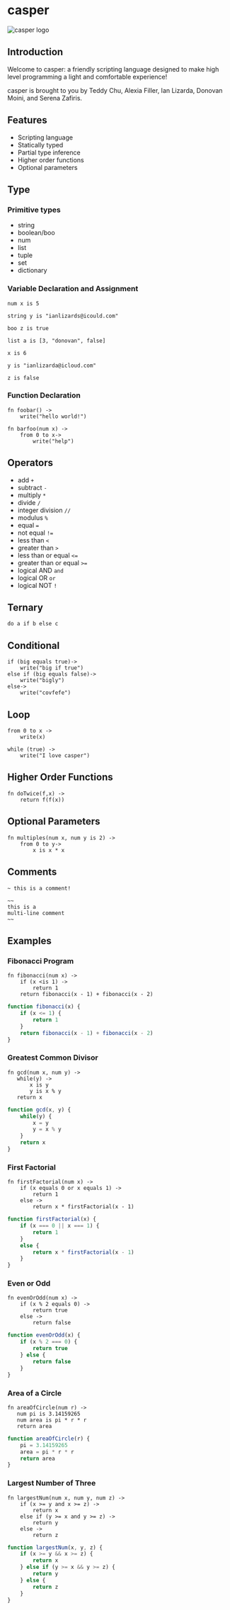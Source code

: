# casper

![casper logo](/images/casper-logo.png)

## Introduction

Welcome to casper: a friendly scripting language designed to make high level programming a light and comfortable experience!

casper is brought to you by Teddy Chu, Alexia Filler, Ian Lizarda, Donovan Moini, and Serena Zafiris.

## Features

- Scripting language
- Statically typed
- Partial type inference
- Higher order functions
- Optional parameters

## Type

### Primitive types

- string
- boolean/boo
- num
- list
- tuple
- set
- dictionary

### Variable Declaration and Assignment

`num x is 5`

`string y is "ianlizards@icould.com"`

`boo z is true`

`list a is [3, "donovan", false]`

`x is 6`

`y is "ianlizarda@icloud.com"`

`z is false`

### Function Declaration

```casper
fn foobar() ->
    write("hello world!")

fn barfoo(num x) ->
    from 0 to x->
        write("help")
```

## Operators

- add `+`
- subtract `-`
- multiply `*`
- divide `/`
- integer division `//`
- modulus `%`
- equal `=`
- not equal `!=`
- less than `<`
- greater than `>`
- less than or equal `<=`
- greater than or equal `>=`
- logical AND `and`
- logical OR `or`
- logical NOT `!`

## Ternary

`do a if b else c`

## Conditional

```casper
if (big equals true)->
    write("big if true")
else if (big equals false)->
    write("bigly")
else->
    write("covfefe")    
```

## Loop

```casper
from 0 to x ->
    write(x)
```

```casper
while (true) ->
    write("I love casper")
```

## Higher Order Functions

```casper
fn doTwice(f,x) ->
    return f(f(x))
```

## Optional Parameters

```casper
fn multiples(num x, num y is 2) ->
    from 0 to y->
        x is x * x
```

## Comments

```casper
~ this is a comment!

~~
this is a
multi-line comment
~~
```

## Examples

### Fibonacci Program

```casper
fn fibonacci(num x) ->
    if (x <is 1) ->
	    return 1
	return fibonacci(x - 1) + fibonacci(x - 2)
```
```Javascript
function fibonacci(x) {
    if (x <= 1) {
        return 1
    }
    return fibonacci(x - 1) + fibonacci(x - 2)
}
```

### Greatest Common Divisor

```casper
fn gcd(num x, num y) ->
   while(y) ->
       x is y
       y is x % y
   return x
```
```Javascript
function gcd(x, y) {
    while(y) {
        x = y
        y = x % y
    }
    return x
}
```

### First Factorial

```casper
fn firstFactorial(num x) -> 
    if (x equals 0 or x equals 1) ->
        return 1
    else ->
        return x * firstFactorial(x - 1)
```
```JavaScript
function firstFactorial(x) { 
    if (x === 0 || x === 1) {
        return 1
    }
    else {
        return x * firstFactorial(x - 1)
    }      
}
```

### Even or Odd

```casper
fn evenOrOdd(num x) ->
    if (x % 2 equals 0) ->
        return true
    else ->
        return false    
```
```JavaScript
function evenOrOdd(x) {
    if (x % 2 === 0) {
        return true
    } else {
        return false
    }
}
```

### Area of a Circle

```casper
fn areaOfCircle(num r) ->
   num pi is 3.14159265
   num area is pi * r * r
   return area
```
```JavaScript
function areaOfCircle(r) {
    pi = 3.14159265
    area = pi * r * r
    return area
}
```

### Largest Number of Three

```casper
fn largestNum(num x, num y, num z) ->
    if (x >= y and x >= z) ->
        return x
    else if (y >= x and y >= z) ->
        return y
    else ->
        return z
```
```JavaScript
function largestNum(x, y, z) {
    if (x >= y && x >= z) {
        return x
    } else if (y >= x && y >= z) {
        return y
    } else {
        return z
    }
}
```
